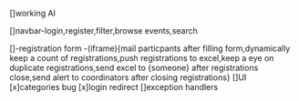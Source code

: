 
[]working AI

[]navbar-login,register,filter,browse events,search

[]-registration form 
      -(iframe){mail particpants after filling form,dynamically keep a count of registrations,push registrations to excel,keep a eye on duplicate registrations,send excel to {someone} after registrations close,send alert to coordinators after closing registrations} 
[]UI 
[x]categories bug
[x]login redirect
[]exception handlers